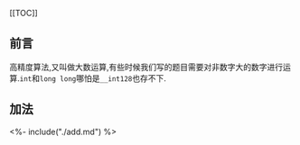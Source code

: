 [[TOC]]
## 前言

高精度算法,又叫做大数运算,有些时候我们写的题目需要对非数字大的数字进行运算.`int`和`long long`哪怕是`__int128`也存不下.

## 加法

<%- include("./add.md") %>